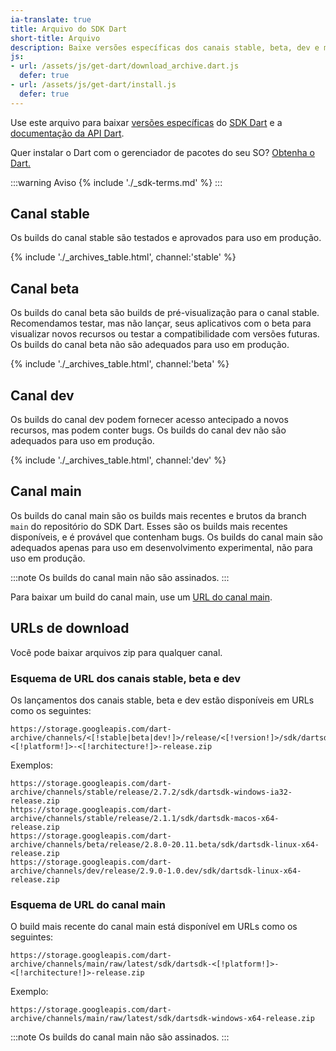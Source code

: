 ```yaml
---
ia-translate: true
title: Arquivo do SDK Dart
short-title: Arquivo
description: Baixe versões específicas dos canais stable, beta, dev e main do SDK Dart e a documentação da API Dart.
js:
- url: /assets/js/get-dart/download_archive.dart.js
  defer: true
- url: /assets/js/get-dart/install.js
  defer: true
---
```


Use este arquivo para baixar
[versões específicas](/get-dart#release-channels) do
[SDK Dart](/tools/sdk) e a [documentação da API Dart]({{site.dart-api}}).

Quer instalar o Dart com o gerenciador de pacotes do seu SO?
[Obtenha o Dart.](/get-dart)

:::warning Aviso
{% include './_sdk-terms.md' %}
:::

## Canal stable

Os builds do canal stable são testados e aprovados para uso em produção.

{% include './_archives_table.html', channel:'stable' %}

## Canal beta

Os builds do canal beta são builds de pré-visualização para o canal stable.
Recomendamos testar, mas não lançar, seus aplicativos com o beta
para visualizar novos recursos ou testar a compatibilidade com versões futuras.
Os builds do canal beta não são adequados para uso em produção.

{% include './_archives_table.html', channel:'beta' %}

## Canal dev

Os builds do canal dev podem fornecer acesso antecipado
a novos recursos, mas podem conter bugs.
Os builds do canal dev não são adequados para uso em produção.

{% include './_archives_table.html', channel:'dev' %}

## Canal main

Os builds do canal main são os builds mais recentes e brutos da branch
`main` do repositório do SDK Dart.
Esses são os builds mais recentes disponíveis,
e é provável que contenham bugs.
Os builds do canal main são adequados apenas para
uso em desenvolvimento experimental, não para uso em produção.

:::note
Os builds do canal main não são assinados.
:::

Para baixar um build do canal main, use um
[URL do canal main](#main-channel-url-scheme).

## URLs de download

Você pode baixar arquivos zip para qualquer canal.

### Esquema de URL dos canais stable, beta e dev

Os lançamentos dos canais stable, beta e dev
estão disponíveis em URLs como os seguintes:

```plaintext
https://storage.googleapis.com/dart-archive/channels/<[!stable|beta|dev!]>/release/<[!version!]>/sdk/dartsdk-<[!platform!]>-<[!architecture!]>-release.zip
```

Exemplos:

```plaintext
https://storage.googleapis.com/dart-archive/channels/stable/release/2.7.2/sdk/dartsdk-windows-ia32-release.zip
https://storage.googleapis.com/dart-archive/channels/stable/release/2.1.1/sdk/dartsdk-macos-x64-release.zip
https://storage.googleapis.com/dart-archive/channels/beta/release/2.8.0-20.11.beta/sdk/dartsdk-linux-x64-release.zip
https://storage.googleapis.com/dart-archive/channels/dev/release/2.9.0-1.0.dev/sdk/dartsdk-linux-x64-release.zip
```

### Esquema de URL do canal main

O build mais recente do canal main
está disponível em URLs como os seguintes:

```plaintext
https://storage.googleapis.com/dart-archive/channels/main/raw/latest/sdk/dartsdk-<[!platform!]>-<[!architecture!]>-release.zip
```

Exemplo:

```plaintext
https://storage.googleapis.com/dart-archive/channels/main/raw/latest/sdk/dartsdk-windows-x64-release.zip
```

:::note
Os builds do canal main não são assinados.
:::
